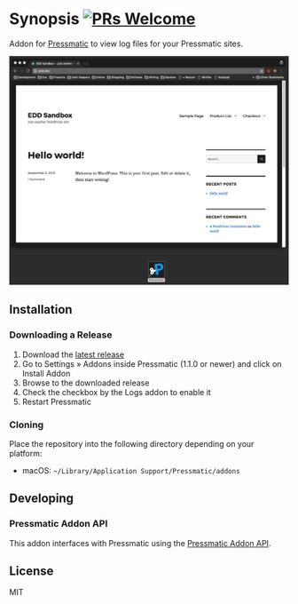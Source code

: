 # Synopsis [![PRs Welcome](https://img.shields.io/badge/PRs-welcome-brightgreen.svg)](https://github.com/section214/pressmatic-addon-logs/pulls/)

Addon for [Pressmatic](https://pressmatic.io) to view log files for your Pressmatic sites.

![Pressmatic Addon: Logs Screen Recording](/screenrecording.gif?raw=true)

## Installation

### Downloading a Release

1. Download the [latest release](https://github.com/section214/pressmatic-addon-logs/releases)
2. Go to Settings » Addons inside Pressmatic (1.1.0 or newer) and click on Install Addon
3. Browse to the downloaded release
4. Check the checkbox by the Logs addon to enable it
5. Restart Pressmatic

### Cloning

Place the repository into the following directory depending on your platform:

- macOS: `~/Library/Application Support/Pressmatic/addons`

## Developing

### Pressmatic Addon API

This addon interfaces with Pressmatic using the [Pressmatic Addon API](https://pressmatic.gitbooks.io/addon-api/content/).

## License

MIT
